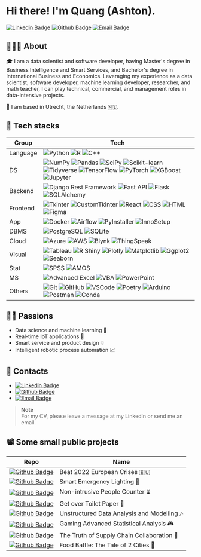 <h1> Hi there! I'm Quang (Ashton).  
  <!-- <img src="https://github.com/quang-phong/quang-phong/blob/main/media/gif/bear-and-fish.gif" width="80px"> -->
</h1>

[![Linkedin Badge](https://img.shields.io/badge/-@quangphong-0072b1?style=flat&logo=LinkedIn&link=https://www.linkedin.com/in/quangphong/)](https://www.linkedin.com/in/quangphong/) 
[![Github Badge](https://img.shields.io/badge/-@quang--phong-171515?style=flat&logo=github&logoColor=white&link=https://github.com/quang-phong)](https://github.com/quang-phong)
[![Email Badge](https://img.shields.io/badge/-quang.phong@outlook.com-00a2ed?style=flat&logo=microsoftoutlook&logoColor=white&link=mailto:quang.phong@outlook.com)](mailto:quang.phong@outlook.com)


## 🧑🏻‍🚀 About

🎓 I am a data scientist and software developer, having Master's degree in Business Intelligence and Smart Services, and Bachelor's degree in International Business and Economics. Leveraging my experience as a data scientist, software developer, machine learning developer, researcher, and math teacher, I can play technical, commercial, and management roles in data-intensive projects.  

🛬 I am based in Utrecht, the Netherlands 🇳🇱.  


## 🚀 Tech stacks

| **Group** |  **Tech** |
| - | - | 
| Language | ![Python](https://img.shields.io/badge/-Python-ffe14e?style=for-the-badge&logo=python&logoColor=3776AB) ![R](https://img.shields.io/badge/-R-276DC3?style=for-the-badge&logo=r&logoColor=white) ![C++](https://img.shields.io/badge/-C++-00599C?style=for-the-badge&logo=cplusplus&logoColor=white) |
| DS | ![NumPy](https://img.shields.io/badge/-NumPy-013243?style=for-the-badge&logo=numpy&logoColor=white) ![Pandas](https://img.shields.io/badge/-Pandas-150458?style=for-the-badge&logo=pandas&logoColor=white) ![SciPy](https://img.shields.io/badge/-SciPy-8CAAE6?style=for-the-badge&logo=scipy&logoColor=black) ![Scikit-learn](https://img.shields.io/badge/-Scikit--learn-F7931E?style=for-the-badge&logo=scikitlearn&logoColor=white) ![Tidyverse](https://img.shields.io/badge/-Tidyverse-1A162D?style=for-the-badge&logo=tidyverse&logoColor=white) ![TensorFlow](https://img.shields.io/badge/-TensorFlow-FF6F00?style=for-the-badge&logo=tensorflow&logoColor=white) ![PyTorch](https://img.shields.io/badge/-PyTorch-EE4C2C?style=for-the-badge&logo=pytorch&logoColor=white) ![XGBoost](https://img.shields.io/badge/-XGBoost-000000?style=for-the-badge&logo=r&logoColor=white) ![Jupyter](https://img.shields.io/badge/-Jupyter-F37626?style=for-the-badge&logo=jupyter&logoColor=white)  |
| Backend | ![Django Rest Framework](https://img.shields.io/badge/-Django--Rest--Framework-092E20?style=for-the-badge&logo=django&logoColor=white) ![Fast API](https://img.shields.io/badge/-FastAPI-009688?style=for-the-badge&logo=fastapi&logoColor=white) ![Flask](https://img.shields.io/badge/-Flask-000000?style=for-the-badge&logo=flask&logoColor=white) ![SQLAlchemy](https://img.shields.io/badge/-SQLAlchemy-D71F00?style=for-the-badge&logo=sqlalchemy&logoColor=white) |
| Frontend | ![Tkinter](https://img.shields.io/badge/-Tkinter-000000?style=for-the-badge&logo=python&logoColor=white) ![CustomTkinter](https://img.shields.io/badge/-CustomTkinter-000000?style=for-the-badge&logo=python&logoColor=white) ![React](https://img.shields.io/badge/-React.js-61DAFB?style=for-the-badge&logo=react&logoColor=black) ![CSS](https://img.shields.io/badge/-CSS-1572B6?style=for-the-badge&logo=css3&logoColor=white) ![HTML](https://img.shields.io/badge/-HTML-E34F26?style=for-the-badge&logo=css3&logoColor=white) ![Figma](https://img.shields.io/badge/-Figma-F24E1E?style=for-the-badge&logo=figma&logoColor=white) |
| App | ![Docker](https://img.shields.io/badge/-Docker-2496ED?style=for-the-badge&logo=python&logoColor=white) ![Airflow](https://img.shields.io/badge/-Apache--Airflow-017CEE?style=for-the-badge&logo=apacheairflow&logoColor=white) ![PyInstaller](https://img.shields.io/badge/-PyInstaller-000000?style=for-the-badge&logo=python&logoColor=white) ![InnoSetup](https://img.shields.io/badge/-InnoSetup-1572B6?style=for-the-badge&logo=python&logoColor=white) |   
| DBMS | ![PostgreSQL](https://img.shields.io/badge/-PostgreSQL-4169E1?style=for-the-badge&logo=postgresql&logoColor=white) ![SQLite](https://img.shields.io/badge/-SQLite-003B57?style=for-the-badge&logo=sqlite&logoColor=white) |
| Cloud | ![Azure](https://img.shields.io/badge/-Azure-0078D4?style=for-the-badge&logo=microsoftazure&logoColor=white) ![AWS](https://img.shields.io/badge/-AWS-232F3E?style=for-the-badge&logo=amazonwebservices&logoColor=white) ![Blynk](https://img.shields.io/badge/-Blynk-000000?style=for-the-badge&logo=smartthings&logoColor=white) ![ThingSpeak](https://img.shields.io/badge/-ThingSpeak-15BFFF?style=for-the-badge&logo=smartthings&logoColor=white) |
| Visual | ![Tableau](https://img.shields.io/badge/-Tableau-E97627?style=for-the-badge&logo=tableau&logoColor=white) ![R Shiny](https://img.shields.io/badge/-R--Shiny-276DC3?style=for-the-badge&logo=r&logoColor=white) ![Plotly](https://img.shields.io/badge/-Plotly-3F4F75?style=for-the-badge&logo=plotly&logoColor=white) ![Matplotlib](https://img.shields.io/badge/-Matplotlib-ffe14e?style=for-the-badge&logo=python&logoColor=3776AB) ![Ggplot2](https://img.shields.io/badge/-Ggplot2-000000?style=for-the-badge&logo=r&logoColor=white) ![Seaborn](https://img.shields.io/badge/-Seaborn-000000?style=for-the-badge&logo=python&logoColor=white) |
| Stat | ![SPSS](https://img.shields.io/badge/-SPSS-bc2a2a?style=for-the-badge&logo=ibm&logoColor=white) ![AMOS](https://img.shields.io/badge/-AMOS-1a139b?style=for-the-badge&logo=ibm&logoColor=white) |
| MS | ![Advanced Excel](https://img.shields.io/badge/-Advanced--Excel-217346?style=for-the-badge&logo=microsoft%20excel&logoColor=white) ![VBA](https://img.shields.io/badge/-VBA-217346?style=for-the-badge&logo=microsoft%20excel&logoColor=white) ![PowerPoint](https://img.shields.io/badge/-PowerPoint-B7472A?style=for-the-badge&logo=microsoftpowerpoint&logoColor=white) |
| Others | ![Git](https://img.shields.io/badge/-Git-F05032?style=for-the-badge&logo=git&logoColor=white) ![GitHub](https://img.shields.io/badge/-GitHub-181717?style=for-the-badge&logo=github&logoColor=white) ![VSCode](https://img.shields.io/badge/-VSCode-007ACC?style=for-the-badge&logo=visualstudiocode&logoColor=white) ![Poetry](https://img.shields.io/badge/-Poetry-60A5FA?style=for-the-badge&logo=poetry&logoColor=white) ![Arduino](https://img.shields.io/badge/-Arduino-00878F?style=for-the-badge&logo=arduino&logoColor=white) ![Postman](https://img.shields.io/badge/-Postman-FF6C37?style=for-the-badge&logo=postman&logoColor=white) ![Conda](https://img.shields.io/badge/-Anaconda-44A833?style=for-the-badge&logo=anaconda&logoColor=white) |


## 🤟🏼 Passions

- Data science and machine learning 📡
- Real-time IoT applications 🤖
- Smart service and product design 💡
- Intelligent robotic process automation 📈


## 📇 Contacts

- [![Linkedin Badge](https://img.shields.io/badge/-@quangphong-0072b1?style=flat&logo=LinkedIn&link=https://www.linkedin.com/in/quangphong/)](https://www.linkedin.com/in/quangphong/) 
- [![Github Badge](https://img.shields.io/badge/-@quang--phong-171515?style=flat&logo=github&logoColor=white&link=https://github.com/quang-phong)](https://github.com/quang-phong)
- [![Email Badge](https://img.shields.io/badge/-quang.phong@outlook.com-00a2ed?style=flat&logo=microsoftoutlook&logoColor=white&link=mailto:quang.phong@outlook.com)](mailto:quang.phong@outlook.com)

>**Note**  
>For my CV, please leave a message at my LinkedIn or send me an email.

## 📽️ Some small public projects

| **Repo** |  **Name** |
| - | - | 
| [![Github Badge](https://img.shields.io/badge/-beat--2022--european--crises-171515?style=flat&logo=github&logoColor=white&link=https://github.com/beat-2022-european-crises)](https://github.com/quang-phong/beat-2022-european-crises) | Beat 2022 European Crises 🇪🇺 |
| [![Github Badge](https://img.shields.io/badge/-smart--emergency--lighting-171515?style=flat&logo=github&logoColor=white&link=https://github.com/smart-emergency-lighting)](https://github.com/quang-phong/smart-emergency-lighting) | Smart Emergency Lighting 🚨 |
| [![Github Badge](https://img.shields.io/badge/-non--intrusive--people--counter-171515?style=flat&logo=github&logoColor=white&link=https://github.com/non-intrusive-people-counter)](https://github.com/quang-phong/non-intrusive-people-counter) | Non-intrusive People Counter ⏳️ |
| [![Github Badge](https://img.shields.io/badge/-get--over--toilet--paper-171515?style=flat&logo=github&logoColor=white&link=https://github.com/get-over-toilet-paper)](https://github.com/quang-phong/get-over-toilet-paper) | Get over Toilet Paper 🧻 |
| [![Github Badge](https://img.shields.io/badge/-unstructured--data--analysis--modelling-171515?style=flat&logo=github&logoColor=white&link=https://github.com/unstructured-data-analysis-modelling)](https://github.com/quang-phong/unstructured-data-analysis-modelling) | Unstructured Data Analysis and Modelling 🎶 |
| [![Github Badge](https://img.shields.io/badge/-gaming--advanced--statistical--analysis-171515?style=flat&logo=github&logoColor=white&link=https://github.com/gaming-advanced-statistical-analysis)](https://github.com/quang-phong/gaming-advanced-statistical-analysis) | Gaming Advanced Statistical Analysis 🎮 |
| [![Github Badge](https://img.shields.io/badge/-truth--of--supply--chain--collaboration-171515?style=flat&logo=github&logoColor=white&link=https://github.com/truth-of-supply-chain-collaboration)](https://github.com/quang-phong/truth-of-supply-chain-collaboration) | The Truth of Supply Chain Collaboration 🤝 |
| [![Github Badge](https://img.shields.io/badge/-food--battle--the--tale--of--2--cities-171515?style=flat&logo=github&logoColor=white&link=https://github.com/food-battle-the-tale-of-2-cities)](https://github.com/quang-phong/food-battle-the-tale-of-2-cities) | Food Battle: The Tale of 2 Cities 🍜 |



